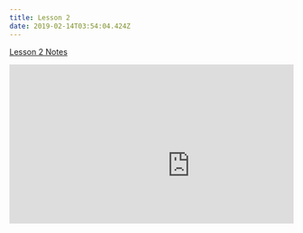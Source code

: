 ```yaml
---
title: Lesson 2
date: 2019-02-14T03:54:04.424Z
---
```

[Lesson 2 Notes](https://github.com/kiangtengl/python_101/releases/download/lesson_2/GIC_Lesson_2.ipynb)

<div style='max-width: 640px'><div style='position: relative; padding-bottom: 56.25%; height: 0; overflow: hidden;'><iframe width="640" height="360" src="https://web.microsoftstream.com/embed/video/9f794127-243f-4fea-b721-bc6b5db074e5?autoplay=true&showinfo=true" style="border:none;" allowfullscreen style='position: absolute; top: 0; left: 0; right: 0; bottom: 0; height: 100%; max-width: 100%;'></iframe></div></div>
